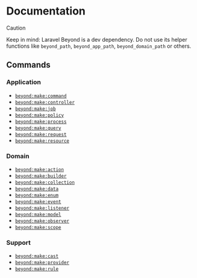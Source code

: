 # Documentation

> [!CAUTION]
> Keep in mind: Laravel Beyond is a dev dependency. Do not use its helper functions like
> `beyond_path`, `beyond_app_path`, `beyond_domain_path` or others.

## Commands
### Application
- [`beyond:make:command`](commands/make-command.md)
- [`beyond:make:controller`](commands/make-controller.md)
- [`beyond:make:job`](commands/make-job.md)
- [`beyond:make:policy`](commands/make-policy.md)
- [`beyond:make:process`](commands/make-process.md)
- [`beyond:make:query`](commands/make-query.md)
- [`beyond:make:request`](commands/make-request.md)
- [`beyond:make:resource`](commands/make-resource.md)

### Domain
- [`beyond:make:action`](commands/make-action.md)
- [`beyond:make:builder`](commands/make-builder.md)
- [`beyond:make:collection`](commands/make-collection.md)
- [`beyond:make:data`](commands/make-data.md)
- [`beyond:make:enum`](commands/make-enum.md)
- [`beyond:make:event`](commands/make-event.md)
- [`beyond:make:listener`](commands/make-listener.md)
- [`beyond:make:model`](commands/make-model.md)
- [`beyond:make:observer`](commands/make-observer.md)
- [`beyond:make:scope`](commands/make-scope.md)

### Support
- [`beyond:make:cast`](commands/make-cast.md)
- [`beyond:make:provider`](commands/make-provider.md)
- [`beyond:make:rule`](commands/make-rule.md)
